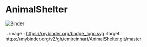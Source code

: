 # AnimalShelter
[![Binder](https://mybinder.org/badge_logo.svg)](https://mybinder.org/v2/gh/emjreinhart/AnimalShelter.git/master)

.. image:: https://mybinder.org/badge_logo.svg
 :target: https://mybinder.org/v2/gh/emjreinhart/AnimalShelter.git/master
